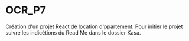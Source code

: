 # OCR_P7
Création d'un projet React de location d'ppartement.
Pour initier le projet suivre les indicétions du Read Me dans le dossier Kasa.
